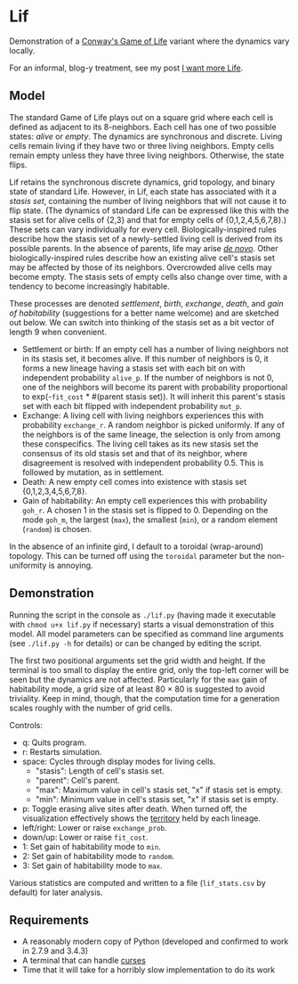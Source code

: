 # Lif

Demonstration of a
[Conway's Game of Life](http://en.wikipedia.org/wiki/Conway%27s_Game_of_Life)
variant where the dynamics vary locally.

For an informal, blog-y treatment, see my post [I want more Life](http://mesokurtosis.com/posts/2015-02-19-lif.html).

## Model

The standard Game of Life plays out on a square grid where each cell
is defined as adjacent to its 8-neighbors. Each cell has one of two
possible states: *alive* or *empty*. The dynamics are synchronous and
discrete. Living cells remain living if they have two or three living
neighbors. Empty cells remain empty unless they have three living
neighbors. Otherwise, the state flips.

Lif retains the synchronous discrete dynamics, grid topology, and
binary state of standard Life. However, in Lif, each state has
associated with it a *stasis set*, containing the number of living
neighbors that will not cause it to flip state. (The dynamics of
standard Life can be expressed like this with the stasis set for alive
cells of {2,3} and that for empty cells of {0,1,2,4,5,6,7,8}.) These
sets can vary individually for every cell. Biologically-inspired rules
describe how the stasis set of a newly-settled living cell is derived
from its possible parents. In the absence of parents, life may arise
[*de novo*](http://en.wikipedia.org/wiki/Spontaneous_generation). Other
biologically-inspired rules describe how an existing alive cell's
stasis set may be affected by those of its neighbors. Overcrowded
alive cells may become empty. The stasis sets of empty cells also
change over time, with a tendency to become increasingly habitable.

These processes are denoted *settlement*, *birth*, *exchange*,
*death*, and *gain of habitability* (suggestions for a better name
welcome) and are sketched out below. We can switch into thinking of the
stasis set as a bit vector of length 9 when convenient.
* Settlement or birth: If an empty cell has a number of living
  neighbors not in its stasis set, it becomes alive. If this number of
  neighbors is 0, it forms a new lineage having a stasis set with each
  bit on with independent probability `alive_p`. If the number
  of neighbors is not 0, one of the neighbors will become its parent
  with probability proportional to exp(-`fit_cost` * #(parent stasis
  set)). It will inherit this parent's stasis set with each bit
  flipped with independent probability `mut_p`.
* Exchange: A living cell with living neighbors experiences this with
  probability `exchange_r`. A random neighbor is picked
  uniformly. If any of the neighbors is of the same lineage, the
  selection is only from among these conspecifics. The living cell
  takes as its new stasis set the consensus of its old stasis set and
  that of its neighbor, where disagreement is resolved with
  independent probability 0.5. This is followed by mutation, as in
  settlement.
* Death: A new empty cell comes into existence with stasis set
  {0,1,2,3,4,5,6,7,8}.
* Gain of habitability: An empty cell experiences this with
  probability `goh_r`. A chosen 1 in the stasis set is
  flipped to 0. Depending on the mode `goh_m`, the largest (`max`),
  the smallest (`min`), or a random element (`random`) is chosen.

In the absence of an infinite gird, I default to a toroidal
(wrap-around) topology. This can be turned off using the `toroidal`
parameter but the non-uniformity is annoying.

## Demonstration

Running the script in the console as `./lif.py` (having made it
executable with `chmod u+x lif.py` if necessary) starts a visual
demonstration of this model. All model parameters can be specified as
command line arguments (see `./lif.py -h` for details) or can be
changed by editing the script.

The first two positional arguments set the grid width and height. If
the terminal is too small to display the entire grid, only the
top-left corner will be seen but the dynamics are not
affected. Particularly for the `max` gain of habitability mode, a grid
size of at least 80 &times; 80 is suggested to avoid triviality. Keep
in mind, though, that the computation time for a generation scales
roughly with the number of grid cells.

Controls:
* q: Quits program.
* r: Restarts simulation.
* space: Cycles through display modes for living cells.
  * "stasis": Length of cell's stasis set.
  * "parent": Cell's parent.
  * "max": Maximum value in cell's stasis set, "x" if stasis set is
    empty.
  * "min": Minimum value in cell's stasis set, "x" if stasis set is
    empty.
* p: Toggle erasing alive sites after death. When turned off, the
  visualization effectively shows the
  [territory](http://mesokurtosis.com/posts/2015-03-15-lif-lessons.html)
  held by each lineage.
* left/right: Lower or raise `exchange_prob`.
* down/up: Lower or raise `fit_cost`.
* 1: Set gain of habitability mode to `min`.
* 2: Set gain of habitability mode to `random`.
* 3: Set gain of habitability mode to `max`.

Various statistics are computed and written to a file (`lif_stats.csv`
by default) for later analysis.

## Requirements

* A reasonably modern copy of Python (developed and confirmed to work
  in 2.7.9 and 3.4.3)
* A terminal that can handle
  [curses](http://en.wikipedia.org/wiki/Curses_%28programming_library%29)
* Time that it will take for a horribly slow implementation to
  do its work
